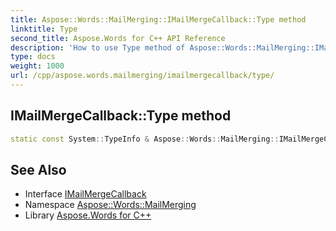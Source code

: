 ```yaml
---
title: Aspose::Words::MailMerging::IMailMergeCallback::Type method
linktitle: Type
second_title: Aspose.Words for C++ API Reference
description: 'How to use Type method of Aspose::Words::MailMerging::IMailMergeCallback class in C++.'
type: docs
weight: 1000
url: /cpp/aspose.words.mailmerging/imailmergecallback/type/
---
```

## IMailMergeCallback::Type method




```cpp
static const System::TypeInfo & Aspose::Words::MailMerging::IMailMergeCallback::Type()
```

## See Also

* Interface [IMailMergeCallback](../)
* Namespace [Aspose::Words::MailMerging](../../)
* Library [Aspose.Words for C++](../../../)
